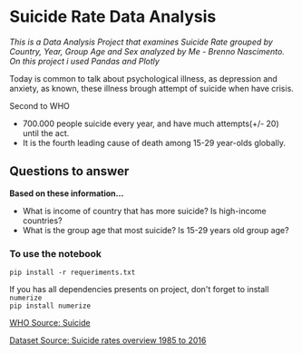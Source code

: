 # Suicide Rate Data Analysis

<em>This is a Data Analysis Project that examines Suicide Rate grouped by Country, Year, Group Age and Sex analyzed by Me - Brenno Nascimento. On this project i used Pandas and Plotly</em>

Today is common to talk about psychological illness, as depression and anxiety, as known, these illness brough attempt of suicide when have crisis. 

Second to WHO 
* 700.000 people suicide every year, and have much attempts(+/- 20) until the act.
* It is the fourth leading cause of death among 15-29 year-olds globally.

## Questions to answer
**Based on these information...**
* What is income of country that has more suicide? Is high-income countries?
* What is the group age that most suicide? Is 15-29 years old group age?

### To use the notebook
`pip install -r requeriments.txt`

If you has all dependencies presents on project, don't forget to install `numerize`<br>
`pip install numerize`

[WHO Source: Suicide](https://www.who.int/health-topics/suicide#tab=tab_1)

[Dataset Source: Suicide rates overview 1985 to 2016](https://www.kaggle.com/russellyates88/suicide-rates-overview-1985-to-2016)